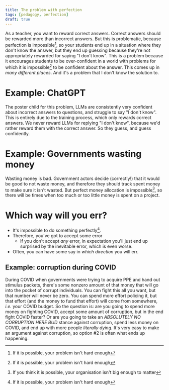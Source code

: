 ```yaml
---
title: The problem with perfection
tags: [pedagogy, perfection]
draft: true
---
```


As a teacher, you want to reward correct answers. Correct answers should be
rewarded more than incorrect answers. But this is problematic, because
perfection is impossible[^1], so your students end up in a situation where they
don't know the answer, but they end up guessing because they're not
appropriately rewarded for saying "I don't know". This is a problem because it
encourages students to be over-confident in a world with problems for which it
is impossible[^1] to be confident about the answer. This comes up in _many
different places_. And it's a problem that I don't know the solution to.

# Example: ChatGPT

The poster child for this problem, LLMs are consistently very confident about
incorrect answers to questions, and struggle to say "I don't know". This is
entirely due to the training process, which only rewards correct answers. We
never reward LLMs for replying "I don't know", because we'd rather reward them
with the correct answer. So they guess, and guess confidently.

# Example: Governments wasting money

Wasting money is bad. Government actors decide (correctly!) that it would be
good to not waste money, and therefore they should track spent money to make
sure it isn't wasted. But perfect money allocation is impossible[^2], so there
will be times when too much or too little money is spent on a project.

# Which way will you err?

- It's impossible to do something perfectly[^1].
- Therefore, you've got to accept some error
  - If you don't accept _any_ error, in expectation you'll just end up
    surprised by the inevitable error, which is even worse.
- Often, you can have some say in _which direction_ you will err.

## Example: corruption during COVID

During COVID when governments were trying to acquire PPE and hand out stimulus
packets, there's some nonzero amount of that money that will go into the pocket
of corrupt individuals. You can fight this all you want, but that number will
never be zero. You can spend more effort policing it, but that effort (and the
money to fund that effort) will come from somewhere, _i.e._ your COVID budget.
So the question is: are you going to spend more money on fighting COVID, accept
some amount of corruption, but in the end fight COVID faster? Or are you going
to take an _ABSOLUTELY NO CORRUPTION HERE BUD_ stance against corruption, spend
less money on COVID, and end up with more people _literally dying_. It's very
easy to make an argument against corruption, so option #2 is often what ends up
happening.

[^1]: If it is possible, your problem isn't hard enough

[^2]: If you think it is possible, your organisation isn't big enough to matter
